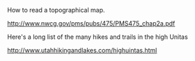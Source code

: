 How to read a topographical map.

http://www.nwcg.gov/pms/pubs/475/PMS475_chap2a.pdf

Here's a long list of the many hikes and trails in the high Unitas

http://www.utahhikingandlakes.com/highuintas.html